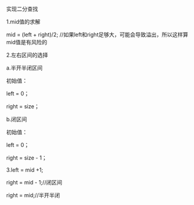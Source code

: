 实现二分查找

1.mid值的求解

mid = (left + right)/2;
//如果left和right足够大，可能会导致溢出，所以这样算mid值是有风险的

2.左右区间的选择

a.半开半闭区间

初始值：

left = 0；

right = size；

b.闭区间

初始值：

left = 0；

right = size - 1；

3.left = mid +1;

right = mid - 1;//闭区间

right = mid;//半开半闭
